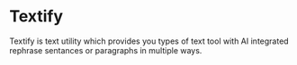 # Textify
Textify is text utility which provides you types of text tool with AI integrated rephrase sentances or paragraphs in multiple ways.
